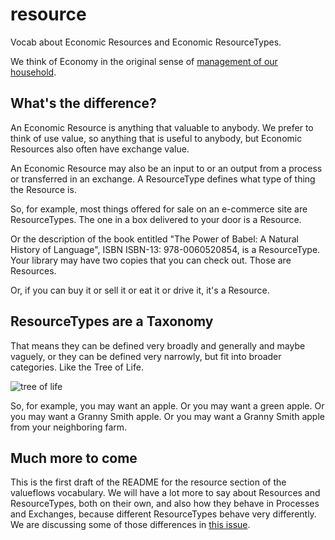 # resource
Vocab about Economic Resources and Economic ResourceTypes.

We think of Economy in the original sense of [management of our household](https://en.wikipedia.org/wiki/Economy).

## What's the difference?

An Economic Resource is anything that valuable to anybody. We prefer to think of use value, so anything that is useful to anybody, but Economic Resources also often have exchange value.

An Economic Resource may also be an input to or an output from a process or transferred in an exchange. 
A ResourceType defines what type of thing the Resource is.

So, for example, most things offered for sale on an e-commerce site are ResourceTypes. 
The one in a box delivered to your door is a Resource.

Or the description of the book entitled "The Power of Babel: A Natural History of Language", ISBN ISBN-13: 978-0060520854, 
is a ResourceType. Your library may have two copies that you can check out. Those are Resources.

Or, if you can buy it or sell it or eat it or drive it, it's a Resource.

## ResourceTypes are a Taxonomy

That means they can be defined very broadly and generally and maybe vaguely, or they can be defined very narrowly, 
but fit into broader categories. Like the Tree of Life.

![tree of life](https://upload.wikimedia.org/wikipedia/commons/thumb/7/70/Phylogenetic_tree.svg/450px-Phylogenetic_tree.svg.png)

So, for example, you may want an apple. Or you may want a green apple. Or you may want a Granny Smith apple. 
Or you may want a Granny Smith apple from your neighboring farm.

## Much more to come

This is the first draft of the README for the resource section of the valueflows vocabulary. 
We will have a lot more to say about Resources and ResourceTypes, both on their own, 
and also how they behave in Processes and Exchanges, because different ResourceTypes behave very differently.
We are discussing some of those differences in [this issue](https://github.com/valueflows/resource/issues/4).

